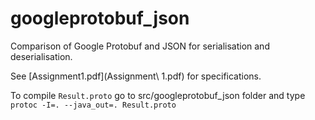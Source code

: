 # googleprotobuf_json

Comparison of Google Protobuf and JSON for serialisation and deserialisation.

See [Assignment1.pdf](Assignment\ 1.pdf) for specifications.

To compile `Result.proto` go to src/googleprotobuf_json folder and type `protoc -I=. --java_out=. Result.proto`
